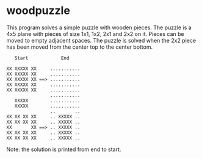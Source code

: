 # woodpuzzle

This program solves a simple puzzle with wooden pieces. The puzzle is a 4x5 plane with pieces of size 1x1, 1x2, 2x1 and 2x2 on it. Pieces can be moved to empty adjacent spaces. The puzzle is solved when the 2x2 piece has been moved from the center top to the center bottom.

```
   Start            End

XX XXXXX XX     ...........
XX XXXXX XX     ...........
XX XXXXX XX ==> ...........
XX XXXXX XX     ...........
XX XXXXX XX     ...........
                ...........
   XXXXX        ...........
   XXXXX        ...........
                ..       ..
XX XX XX XX     .. XXXXX ..
XX XX XX XX     .. XXXXX ..
XX       XX ==> .. XXXXX ..
XX XX XX XX     .. XXXXX ..
XX XX XX XX     .. XXXXX ..
```

Note: the solution is printed from end to start.
